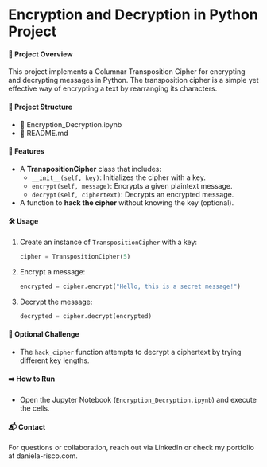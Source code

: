 # Encryption and Decryption in Python Project

#### 📌 Project Overview

This project implements a Columnar Transposition Cipher for encrypting and decrypting messages in Python. 
The transposition cipher is a simple yet effective way of encrypting a text by rearranging its characters.

#### 📂 Project Structure
 
 - 📄 Encryption_Decryption.ipynb
 - 📄 README.md

#### 🔧 Features

- A **TranspositionCipher** class that includes:
  - `__init__(self, key)`: Initializes the cipher with a key.
  - `encrypt(self, message)`: Encrypts a given plaintext message.
  - `decrypt(self, ciphertext)`: Decrypts an encrypted message.
- A function to **hack the cipher** without knowing the key (optional).

#### 🛠️ Usage

1. Create an instance of `TranspositionCipher` with a key:
   ```python
   cipher = TranspositionCipher(5)
   ```
2. Encrypt a message:
   ```python
   encrypted = cipher.encrypt("Hello, this is a secret message!")
   ```
3. Decrypt the message:
   ```python
   decrypted = cipher.decrypt(encrypted)
   ```

#### 🎯 Optional Challenge

- The `hack_cipher` function attempts to decrypt a ciphertext by trying different key lengths.

#### ➡️ How to Run

- Open the Jupyter Notebook (`Encryption_Decryption.ipynb`) and execute the cells.

#### 📬 Contact

For questions or collaboration, reach out via LinkedIn or check my portfolio at daniela-risco.com.
